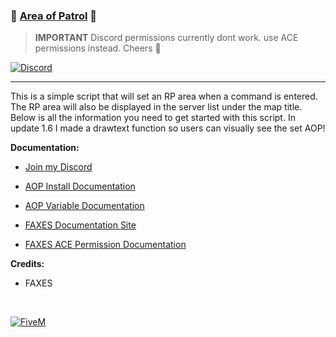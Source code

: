 ### 📠 [Area of Patrol][5mlink] 📠

> **IMPORTANT**
> Discord permissions currently dont work. use ACE permissions instead. Cheers 😤


[![Discord](https://faxes.zone/i/9wkr3.png)](https://faxes.zone/discord)

----

This is a simple script that will set an RP area when a command is entered. The RP area will also be displayed in the server list under the map title. Below is all the information you need to get started with this script. In update 1.6 I made a drawtext function so users can visually see the set AOP!

**Documentation:**
- [Join my Discord](https://faxes.zone/discord)

- [AOP Install Documentation](https://docs.faxes.zone/c/fivem/aop-setup)
- [AOP Variable Documentation](https://docs.faxes.zone/c/fivem/aop-setup#variable-documentation)
- [FAXES Documentation Site](https://docs.faxes.zone)
- [FAXES ACE Permission Documentation](https://docs.faxes.zone/c/fivem/aceperms)

**Credits:**
- FAXES

<br />

[![FiveM](https://faxes.zone/i/r5byi.png)][5mlink]

[5mlink]: https://forum.cfx.re/t/85532
